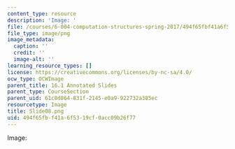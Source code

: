 ```yaml
---
content_type: resource
description: 'Image: '
file: /courses/6-004-computation-structures-spring-2017/494f65fbf41a6f5319cf0acc09b26f77_Slide08.png
file_type: image/png
image_metadata:
  caption: ''
  credit: ''
  image-alt: ''
learning_resource_types: []
license: https://creativecommons.org/licenses/by-nc-sa/4.0/
ocw_type: OCWImage
parent_title: 16.1 Annotated Slides
parent_type: CourseSection
parent_uid: 61c8d864-831f-2145-e0a9-922732a385ec
resourcetype: Image
title: Slide08.png
uid: 494f65fb-f41a-6f53-19cf-0acc09b26f77
---
```

Image: 